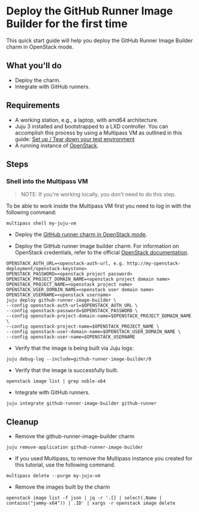 # Deploy the GitHub Runner Image Builder for the first time

This quick start guide will help you deploy the GitHub Runner Image Builder charm in OpenStack mode.

## What you'll do

- Deploy the charm.
- Integrate with GitHub runners.

## Requirements

- A working station, e.g., a laptop, with amd64 architecture.
- Juju 3 installed and bootstrapped to a LXD controller. You can accomplish this process by 
using a Multipass VM as outlined in this guide: 
[Set up / Tear down your test environment](https://juju.is/docs/juju/set-up--tear-down-your-test-environment)
- A running instance of [OpenStack](https://microstack.run/docs/single-node).

## Steps

### Shell into the Multipass VM
> NOTE: If you're working locally, you don't need to do this step.

To be able to work inside the Multipass VM first you need to log in with the following command:
```
multipass shell my-juju-vm
```

- Deploy the [GitHub runner charm in OpenStack mode](https://charmhub.io/github-runner/docs/how-to-openstack-runner).

- Deploy the GitHub runner image builder charm. For information on OpenStack credentials, refer 
to the official [OpenStack documentation](https://docs.openstack.org/python-openstackclient/pike/configuration/index.html).

```
OPENSTACK_AUTH_URL=<openstack-auth-url, e.g. http://my-openstack-deployment/openstack-keystone>
OPENSTACK_PASSWORD=<openstack project password>
OPENSTACK_PROJECT_DOMAIN_NAME=<openstack project domain name>
OPENSTACK_PROJECT_NAME=<openstack project name>
OPENSTACK_USER_DOMAIN_NAME=<openstack user domain name>
OPENSTACK_USERNAME=<openstack username>
juju deploy github-runner-image-builder \
--config openstack-auth-url=$OPENSTACK_AUTH_URL \
--config openstack-password=$OPENSTACK_PASSWORD \
--config openstack-project-domain-name=$OPENSTACK_PROJECT_DOMAIN_NAME \
--config openstack-project-name=$OPENSTACK_PROJECT_NAME \
--config openstack-user-domain-name=$OPENSTACK_USER_DOMAIN_NAME \
--config openstack-user-name=$OPENSTACK_USERNAME
```

- Verify that the image is being built via Juju logs:
```
juju debug-log --include=github-runner-image-builder/0
```

- Verify that the image is successfully built. 
```
openstack image list | grep noble-x64
```

- Integrate with GitHub runners. 
```
juju integrate github-runner-image-builder github-runner
```

## Cleanup

- Remove the github-runner-image-builder charm
```
juju remove-application github-runner-image-builder
```

- If you used Multipass, to remove the Multipass instance you created for this tutorial, use the following command.
```
multipass delete --purge my-juju-vm
```

- Remove the images built by the charm
```
openstack image list -f json | jq -r '.[] | select(.Name | contains("jammy-x64")) | .ID' | xargs -r openstack image delete
```